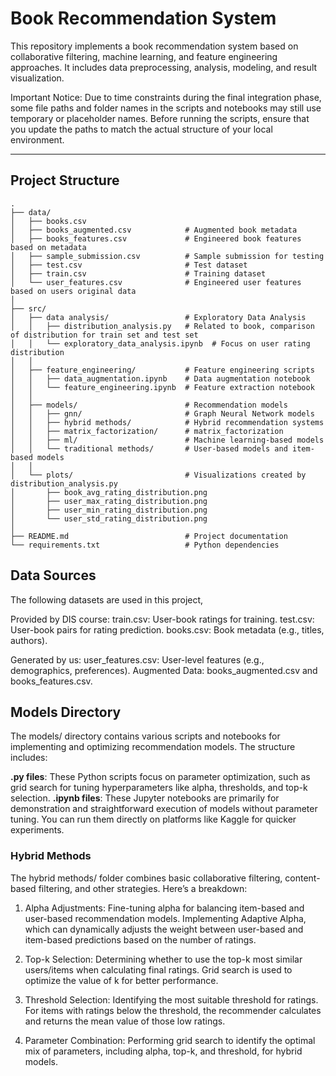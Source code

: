 # Book Recommendation System

This repository implements a book recommendation system based on collaborative filtering, machine learning, and feature engineering approaches. It includes data preprocessing, analysis, modeling, and result visualization.

Important Notice:
Due to time constraints during the final integration phase, some file paths and folder names in the scripts and notebooks may still use temporary or placeholder names.
Before running the scripts, ensure that you update the paths to match the actual structure of your local environment.

---

## **Project Structure**

```text
.
├── data/                              
│   ├── books.csv                     
│   ├── books_augmented.csv            # Augmented book metadata
│   ├── books_features.csv             # Engineered book features based on metadata
│   ├── sample_submission.csv          # Sample submission for testing
│   ├── test.csv                       # Test dataset
│   ├── train.csv                      # Training dataset
│   └── user_features.csv              # Engineered user features based on users original data
│
├── src/                               
│   ├── data analysis/                 # Exploratory Data Analysis
│   │   ├── distribution_analysis.py   # Related to book, comparison of distribution for train set and test set
│   │   └── exploratory_data_analysis.ipynb  # Focus on user rating distribution 
│   │
│   ├── feature_engineering/           # Feature engineering scripts
│   │   ├── data_augmentation.ipynb    # Data augmentation notebook
│   │   └── feature_engineering.ipynb  # Feature extraction notebook
│   │
│   ├── models/                        # Recommendation models
│   │   ├── gnn/                       # Graph Neural Network models
│   │   ├── hybrid methods/            # Hybrid recommendation systems
│   │   ├── matrix_factorization/      # matrix_factorization
│   │   ├── ml/                        # Machine learning-based models
│   │   └── traditional methods/       # User-based models and item-based models
│   │
│   └── plots/                         # Visualizations created by distribution_analysis.py
│       ├── book_avg_rating_distribution.png
│       ├── user_max_rating_distribution.png
│       ├── user_min_rating_distribution.png
│       └── user_std_rating_distribution.png
│
├── README.md                          # Project documentation
└── requirements.txt                   # Python dependencies

```

## **Data Sources**
The following datasets are used in this project,

Provided by DIS course:
train.csv: User-book ratings for training.
test.csv: User-book pairs for rating prediction.
books.csv: Book metadata (e.g., titles, authors).

Generated by us:
user_features.csv: User-level features (e.g., demographics, preferences).
Augmented Data: books_augmented.csv and books_features.csv.

## **Models Directory**
The models/ directory contains various scripts and notebooks for implementing and optimizing recommendation models. The structure includes:

**.py files**: These Python scripts focus on parameter optimization, such as grid search for tuning hyperparameters like alpha, thresholds, and top-k selection.
**.ipynb files**: These Jupyter notebooks are primarily for demonstration and straightforward execution of models without parameter tuning. You can run them directly on platforms like Kaggle for quicker experiments.

### **Hybrid Methods**
The hybrid methods/ folder combines basic collaborative filtering, content-based filtering, and other strategies. Here’s a breakdown:

1. Alpha Adjustments:
Fine-tuning alpha for balancing item-based and user-based recommendation models.
Implementing Adaptive Alpha, which can dynamically adjusts the weight between user-based and item-based predictions based on the number of ratings.

2. Top-k Selection:
Determining whether to use the top-k most similar users/items when calculating final ratings.
Grid search is used to optimize the value of k for better performance.

3. Threshold Selection:
Identifying the most suitable threshold for ratings.
For items with ratings below the threshold, the recommender calculates and returns the mean value of those low ratings.

4. Parameter Combination:
Performing grid search to identify the optimal mix of parameters, including alpha, top-k, and threshold, for hybrid models.
